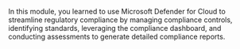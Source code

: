 In this module, you learned to use Microsoft Defender for Cloud to streamline regulatory compliance by managing compliance controls, identifying standards, leveraging the compliance dashboard, and conducting assessments to generate detailed compliance reports.
